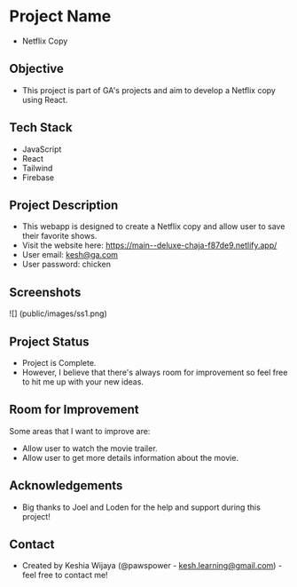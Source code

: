 # Project Name
- Netflix Copy

## Objective
- This project is part of GA's projects and aim to develop a Netflix copy using React.

## Tech Stack
- JavaScript
- React
- Tailwind
- Firebase

## Project Description
- This webapp is designed to create a Netflix copy and allow user to save their favorite shows.
- Visit the website here: https://main--deluxe-chaja-f87de9.netlify.app/
- User email: kesh@ga.com
- User password: chicken

## Screenshots
![] (public/images/ss1.png)

## Project Status
- Project is Complete.
- However, I believe that there's always room for improvement so feel free to hit me up with your new ideas.

## Room for Improvement
Some areas that I want to improve are:
- Allow user to watch the movie trailer.
- Allow user to get more details information about the movie.

## Acknowledgements
- Big thanks to Joel and Loden for the help and support during this project!

## Contact
- Created by Keshia Wijaya (@pawspower - kesh.learning@gmail.com) - feel free to contact me!


